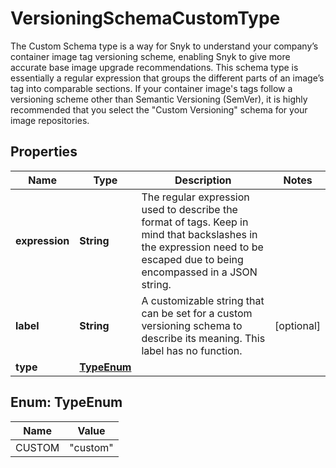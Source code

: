 

# VersioningSchemaCustomType

The Custom Schema type is a way for Snyk to understand your company’s container image tag versioning scheme, enabling Snyk to give more accurate base image upgrade recommendations.  This schema type is essentially a regular expression that groups the different parts of an image’s tag into comparable sections.  If your container image's tags follow a versioning scheme other than Semantic Versioning (SemVer),  it is highly recommended that you select the \"Custom Versioning\" schema for your image repositories. 

## Properties

| Name | Type | Description | Notes |
|------------ | ------------- | ------------- | -------------|
|**expression** | **String** | The regular expression used to describe the format of tags. Keep in mind that backslashes in the expression need to be escaped due to being encompassed in a JSON string.  |  |
|**label** | **String** | A customizable string that can be set for a custom versioning schema to describe its meaning. This label has no function.  |  [optional] |
|**type** | [**TypeEnum**](#TypeEnum) |  |  |



## Enum: TypeEnum

| Name | Value |
|---- | -----|
| CUSTOM | &quot;custom&quot; |



